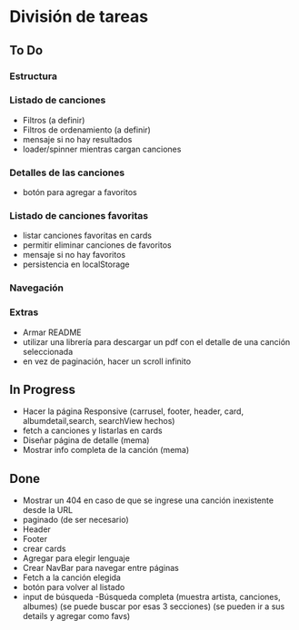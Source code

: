 # División de tareas

## To Do

### Estructura

### Listado de canciones

- Filtros (a definir)
- Filtros de ordenamiento (a definir)
- mensaje si no hay resultados
- loader/spinner mientras cargan canciones

### Detalles de las canciones

- botón para agregar a favoritos

### Listado de canciones favoritas

- listar canciones favoritas en cards
- permitir eliminar canciones de favoritos
- mensaje si no hay favoritos
- persistencia en localStorage

### Navegación

### Extras

- Armar README
- utilizar una librería para descargar un pdf con el detalle de una canción seleccionada
- en vez de paginación, hacer un scroll infinito

## In Progress

- Hacer la página Responsive (carrusel, footer, header, card, albumdetail,search, searchView hechos)
- fetch a canciones y listarlas en cards
- Diseñar página de detalle (mema)
- Mostrar info completa de la canción (mema)

## Done

- Mostrar un 404 en caso de que se ingrese una canción inexistente desde la URL
- paginado (de ser necesario)
- Header
- Footer
- crear cards
- Agregar para elegir lenguaje
- Crear NavBar para navegar entre páginas
- Fetch a la canción elegida
- botón para volver al listado
- input de búsqueda
-Búsqueda completa (muestra artista, canciones, albumes) (se puede buscar por esas 3 secciones) (se pueden ir a sus details y agregar como favs)